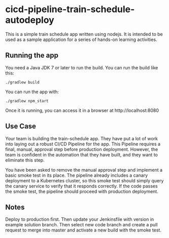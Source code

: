 # cicd-pipeline-train-schedule-autodeploy

This is a simple train schedule app written using nodejs. It is intended to be used as a sample application for a series of hands-on learning activities.

## Running the app

You need a Java JDK 7 or later to run the build. You can run the build like this:

    ./gradlew build

You can run the app with:

    ./gradlew npm_start

Once it is running, you can access it in a browser at http://localhost:8080

## Use Case
Your team is building the train-schedule app. They have put a lot of work into laying out a robust CI/CD Pipeline for the app. This Pipeline requires a final, manual, approval step before production deployment. However, the team is confident in the automation that they have built, and they want to eliminate this step.

You have been asked to remove the manual approval step and implement a basic smoke test in its place. The pipeline already includes a canary deployment to a Kubernetes cluster, so this smoke test should simply query the canary service to verify that it responds correctly. If the code passes the smoke test, the pipeline should proceed with production deployment.

## Notes
Deploy to production first. Then update your Jenkinsfile with version in example solution branch.
Then select new code branch and create a pull request to merge into master and activate a new build with the smoke test. 
